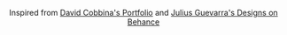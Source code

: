 <p align="center">
    Inspired from <a href="https://github.com/david-legend/david-legend.github.io" target="_blank">David Cobbina's Portfolio</a> and <a href="https://www.behance.net/gallery/63574251/Personal-Portfolio-Website-Design" target="_blank">Julius Guevarra's Designs on Behance</a>
</p>